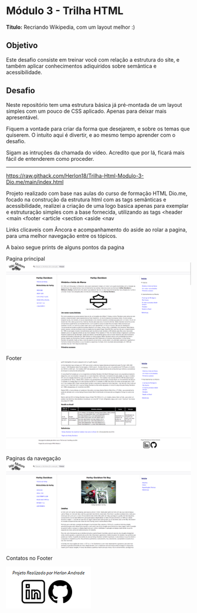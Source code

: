 # Módulo 3 - Trilha HTML

**Título:** Recriando Wikipedia, com um layout melhor :)

## Objetivo
Este desafio consiste em treinar você com relação a estrutura do site, e também aplicar conhecimentos adiquiridos sobre semântica e acessibilidade.

## Desafio
Neste repositório tem uma estrutura básica já pré-montada de um layout simples com um pouco de CSS aplicado. Apenas para deixar mais apresentável.

Fiquem a vontade para criar da forma que desejarem, e sobre os temas que quiserem. O intuito aqui é divertir, e ao mesmo tempo aprender com o desafio.

Sigam as intruções da chamada do vídeo. Acredito que por lá, ficará mais fácil de entenderem como proceder.

------------------
https://raw.githack.com/Herlon18/Trilha-Html-Modulo-3-Dio.me/main/index.html

Projeto realizado com base nas aulas do curso de formação HTML Dio.me,
focado na construção da estrutura html com as tags semânticas e acessibilidade,
realizei a criação de uma logo basica apenas para exemplar e estruturação simples com a base fornecida,
utilizando as tags <header <main <footer <article <section <aside <nav

Links clicaveis com Âncora e acompanhamento do aside ao rolar a pagina, para uma melhor navegação entre os tópicos.

A baixo segue prints de alguns pontos da pagina

Pagina principal
<img src="/assets/images/github/1.png">

Footer
<img src="/assets/images/github/2.png">

Paginas da navegação
<img src="/assets/images/github/3.png">

Contatos no Footer

<img src="/assets/images/github/4.png">

